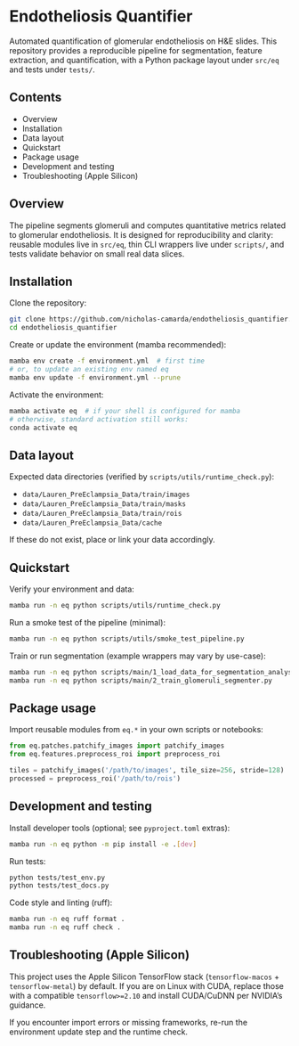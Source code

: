 # Endotheliosis Quantifier

Automated quantification of glomerular endotheliosis on H&E slides. This repository provides a reproducible pipeline for segmentation, feature extraction, and quantification, with a Python package layout under `src/eq` and tests under `tests/`.

## Contents
- Overview
- Installation
- Data layout
- Quickstart
- Package usage
- Development and testing
- Troubleshooting (Apple Silicon)

## Overview
The pipeline segments glomeruli and computes quantitative metrics related to glomerular endotheliosis. It is designed for reproducibility and clarity: reusable modules live in `src/eq`, thin CLI wrappers live under `scripts/`, and tests validate behavior on small real data slices.

## Installation
Clone the repository:
```bash
git clone https://github.com/nicholas-camarda/endotheliosis_quantifier.git
cd endotheliosis_quantifier
```

Create or update the environment (mamba recommended):
```bash
mamba env create -f environment.yml  # first time
# or, to update an existing env named eq
mamba env update -f environment.yml --prune
```

Activate the environment:
```bash
mamba activate eq  # if your shell is configured for mamba
# otherwise, standard activation still works:
conda activate eq
```

## Data layout
Expected data directories (verified by `scripts/utils/runtime_check.py`):
- `data/Lauren_PreEclampsia_Data/train/images`
- `data/Lauren_PreEclampsia_Data/train/masks`
- `data/Lauren_PreEclampsia_Data/train/rois`
- `data/Lauren_PreEclampsia_Data/cache`

If these do not exist, place or link your data accordingly.

## Quickstart
Verify your environment and data:
```bash
mamba run -n eq python scripts/utils/runtime_check.py
```

Run a smoke test of the pipeline (minimal):
```bash
mamba run -n eq python scripts/utils/smoke_test_pipeline.py
```

Train or run segmentation (example wrappers may vary by use-case):
```bash
mamba run -n eq python scripts/main/1_load_data_for_segmentation_analysis.py
mamba run -n eq python scripts/main/2_train_glomeruli_segmenter.py
```

## Package usage
Import reusable modules from `eq.*` in your own scripts or notebooks:
```python
from eq.patches.patchify_images import patchify_images
from eq.features.preprocess_roi import preprocess_roi

tiles = patchify_images('/path/to/images', tile_size=256, stride=128)
processed = preprocess_roi('/path/to/rois')
```

## Development and testing
Install developer tools (optional; see `pyproject.toml` extras):
```bash
mamba run -n eq python -m pip install -e .[dev]
```

Run tests:
```bash
python tests/test_env.py
python tests/test_docs.py
```

Code style and linting (ruff):
```bash
mamba run -n eq ruff format .
mamba run -n eq ruff check .
```

## Troubleshooting (Apple Silicon)
This project uses the Apple Silicon TensorFlow stack (`tensorflow-macos` + `tensorflow-metal`) by default. If you are on Linux with CUDA, replace those with a compatible `tensorflow>=2.10` and install CUDA/CuDNN per NVIDIA’s guidance.

If you encounter import errors or missing frameworks, re-run the environment update step and the runtime check.
